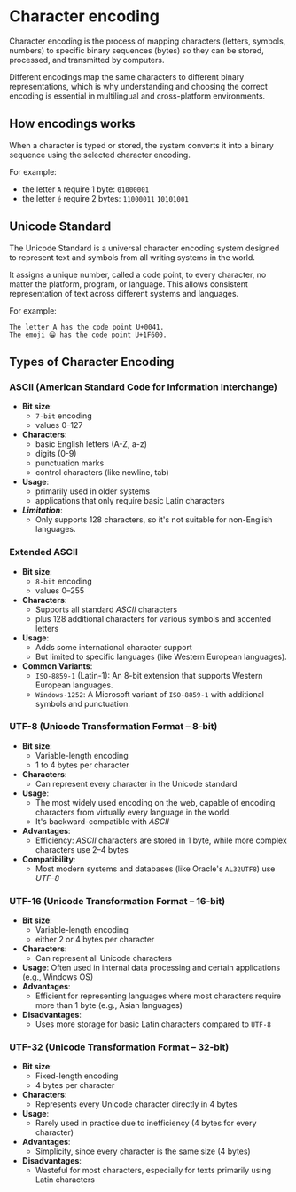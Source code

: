 # Character encoding

Character encoding is the process of mapping characters (letters, symbols, numbers) to specific binary sequences (bytes) so they can be stored, processed, and transmitted by computers.

Different encodings map the same characters to different binary representations, which is why understanding and choosing the correct encoding is essential in multilingual and cross-platform environments.

## How encodings works

When a character is typed or stored, the system converts it into a binary sequence using the selected character encoding.

For example:

- the letter `A` require 1 byte: `01000001`
- the letter `é` require 2 bytes: `11000011` `10101001`

## Unicode Standard

The Unicode Standard is a universal character encoding system designed to represent text and symbols from all writing systems in the world.

It assigns a unique number, called a code point, to every character, no matter the platform, program, or language. This allows consistent representation of text across different systems and languages.

For example:

```
The letter A has the code point U+0041.
The emoji 😀 has the code point U+1F600.
```

## Types of Character Encoding

### ASCII (American Standard Code for Information Interchange)

- **Bit size**:
  - `7-bit` encoding
  - values 0–127
- **Characters**:
  - basic English letters (A-Z, a-z)
  - digits (0-9)
  - punctuation marks
  - control characters (like newline, tab)
- **Usage**:
  - primarily used in older systems
  - applications that only require basic Latin characters
- **_Limitation_**:
  - Only supports 128 characters, so it's not suitable for non-English languages.

### Extended ASCII

- **Bit size**:
  - `8-bit` encoding
  - values 0–255
- **Characters**:
  - Supports all standard _ASCII_ characters
  - plus 128 additional characters for various symbols and accented letters
- **Usage**:
  - Adds some international character support
  - But limited to specific languages (like Western European languages).
- **Common Variants**:
  - `ISO-8859-1` (Latin-1): An 8-bit extension that supports Western European languages.
  - `Windows-1252`: A Microsoft variant of `ISO-8859-1` with additional symbols and punctuation.

### UTF-8 (Unicode Transformation Format – 8-bit)

- **Bit size**:
  - Variable-length encoding
  - 1 to 4 bytes per character
- **Characters**:
  - Can represent every character in the Unicode standard
- **Usage**:
  - The most widely used encoding on the web, capable of encoding characters from virtually every language in the world.
  - It's backward-compatible with _ASCII_
- **Advantages**:
  - Efficiency: _ASCII_ characters are stored in 1 byte, while more complex characters use 2–4 bytes
- **Compatibility**:
  - Most modern systems and databases (like Oracle's `AL32UTF8`) use _UTF-8_

### UTF-16 (Unicode Transformation Format – 16-bit)

- **Bit size**:
  - Variable-length encoding
  - either 2 or 4 bytes per character
- **Characters**:
  - Can represent all Unicode characters
- **Usage**: Often used in internal data processing and certain applications (e.g., Windows OS)
- **Advantages**:
  - Efficient for representing languages where most characters require more than 1 byte (e.g., Asian languages)
- **Disadvantages**:
  - Uses more storage for basic Latin characters compared to `UTF-8`

### UTF-32 (Unicode Transformation Format – 32-bit)

- **Bit size**:
  - Fixed-length encoding
  - 4 bytes per character
- **Characters**:
  - Represents every Unicode character directly in 4 bytes
- **Usage**:
  - Rarely used in practice due to inefficiency (4 bytes for every character)
- **Advantages**:
  - Simplicity, since every character is the same size (4 bytes)
- **Disadvantages**:
  - Wasteful for most characters, especially for texts primarily using Latin characters
